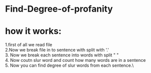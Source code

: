 # Find-Degree-of-profanity


# how it works:
  1.first of all we read file \
  2.Now we break file in to sentence with split with '.'\
  3. Now we break each sentence into words with split " "\
  4. Now coutn slur word and count how many words are in a sentence\
  5. Now you can find degree of slur words from each sentence.\
